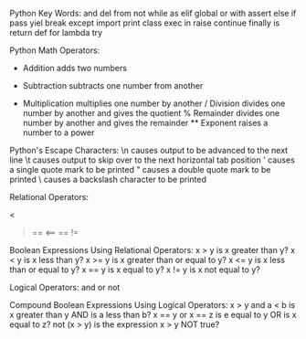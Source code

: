 Python Key Words:
    and         del         from        not         while
    as          elif        global      or          with
    assert      else        if          pass        yiel
    break       except      import      print
    class       exec        in          raise
    continue    finally     is          return
    def         for         lambda      try

Python Math Operators:
+   Addition        adds two numbers
-   Subtraction     subtracts one number from another
*   Multiplication  multiplies one number by another
/   Division        divides one number by another and gives the quotient
%   Remainder       divides one number by another and gives the remainder
**  Exponent        raises a number to a power

Python's Escape Characters:
\n  causes output to be advanced to the next line
\t  causes output to skip over to the next horizontal tab position
\'  causes a single quote mark to be printed
\"  causes a double quote mark to be printed
\\  causes a backslash character to be printed

Relational Operators:
>
<
>==
<==
==
!=

Boolean Expressions Using Relational Operators:
x > y   is x greater than y?
x < y   is x less than y?
x >= y  is x greater than or equal to y?
x <= y  is x less than or equal to y?
x == y  is x equal to y?
x != y  is x not equal to y?

Logical Operators:
and
or
not

Compound Boolean Expressions Using Logical Operators:
x > y and a < b     is x greater than y AND is a less than b?
x == y or x == z    is e equal to y OR is x equal to z?
not (x > y)         is the expression x > y NOT true?